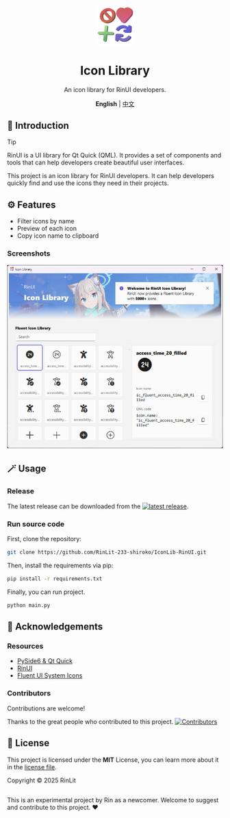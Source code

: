 <div align="center">
<img src="assets/images/logo.png" width="18%" height="18%">
<h1>Icon Library</h1>
<p>An icon library for RinUI developers.</p>
  
**English** | [中文](./README_CN.md)

</div>

## 📄 Introduction

> [!TIP] 
> RinUI is a UI library for Qt Quick (QML). It provides a set of components 
> and tools that can help developers create beautiful user interfaces.

This project is an icon library for RinUI developers. It can help developers 
quickly find and use the icons they need in their projects.

## ⚙️ Features
- Filter icons by name
- Preview of each icon
- Copy icon name to clipboard

### Screenshots
![Screenshot 1](/docs/images/ScreenShot.png)

## 🪄 Usage
### Release
The latest release can be downloaded from the 
[![latest release](https://img.shields.io/github/v/release/RinLit-233-shiroko/IconLib-RinUI?&label=Latest&color=95d186&style=flat-square)](https://github.com/RinLit-233-shiroko/IconLib-RinUI/releases).
### Run source code
First, clone the repository:
```bash
git clone https://github.com/RinLit-233-shiroko/IconLib-RinUI.git
```

Then, install the requirements via pip:
```bash
pip install -r requirements.txt
```

Finally, you can run project.
```bash
python main.py
```

## 🙌 Acknowledgements
### Resources
- [PySide6 & Qt Quick](https://www.qt.io/)
- [RinUI](https://github.com/RinLit-233-shiroko/Rin-UI)
- [Fluent UI System Icons](https://github.com/microsoft/fluentui-system-icons/)

### Contributors
Contributions are welcome!

Thanks to the great people who contributed to this project.
[![Contributors](http://contrib.nn.ci/api?repo=rinlit-233-shiroko/IconLib-RinUI)](https://github.com/RinLit-233-shiroko/Rin-UI/graphs/contributors)

## 📜 License
This project is licensed under the **MIT** License, you can learn more about it in the [license file](./LICENSE).

Copyright © 2025 RinLit

##

This is an experimental project by Rin as a newcomer. Welcome to suggest and contribute to this project. ❤️

